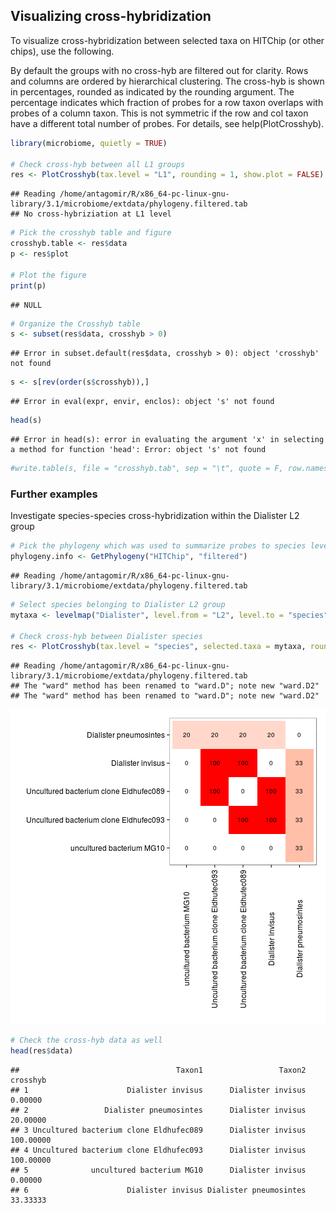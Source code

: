 ## Visualizing cross-hybridization

To visualize cross-hybridization between selected taxa on HITChip (or
other chips), use the following.

By default the groups with no cross-hyb are filtered out for clarity. Rows and columns are ordered by hierarchical clustering. The cross-hyb is shown in percentages, rounded as indicated by the rounding argument. The percentage indicates which fraction of probes for a row taxon overlaps with probes of a column taxon. This is not symmetric if the row and col taxon have a different total number of probes. For details, see help(PlotCrosshyb).


```r
library(microbiome, quietly = TRUE)

# Check cross-hyb between all L1 groups
res <- PlotCrosshyb(tax.level = "L1", rounding = 1, show.plot = FALSE)
```

```
## Reading /home/antagomir/R/x86_64-pc-linux-gnu-library/3.1/microbiome/extdata/phylogeny.filtered.tab
## No cross-hybriziation at L1 level
```

```r
# Pick the crosshyb table and figure
crosshyb.table <- res$data
p <- res$plot

# Plot the figure    
print(p)
```

```
## NULL
```

```r
# Organize the Crosshyb table
s <- subset(res$data, crosshyb > 0)
```

```
## Error in subset.default(res$data, crosshyb > 0): object 'crosshyb' not found
```

```r
s <- s[rev(order(s$crosshyb)),]
```

```
## Error in eval(expr, envir, enclos): object 's' not found
```

```r
head(s)
```

```
## Error in head(s): error in evaluating the argument 'x' in selecting a method for function 'head': Error: object 's' not found
```

```r
#write.table(s, file = "crosshyb.tab", sep = "\t", quote = F, row.names = F)
```


### Further examples

Investigate species-species cross-hybridization within the Dialister L2 group


```r
# Pick the phylogeny which was used to summarize probes to species level
phylogeny.info <- GetPhylogeny("HITChip", "filtered") 
```

```
## Reading /home/antagomir/R/x86_64-pc-linux-gnu-library/3.1/microbiome/extdata/phylogeny.filtered.tab
```

```r
# Select species belonging to Dialister L2 group
mytaxa <- levelmap("Dialister", level.from = "L2", level.to = "species", phylogeny.info = phylogeny.info)[[1]]

# Check cross-hyb between Dialister species
res <- PlotCrosshyb(tax.level = "species", selected.taxa = mytaxa, rounding = 0, phylogeny.info = phylogeny.info)
```

```
## Reading /home/antagomir/R/x86_64-pc-linux-gnu-library/3.1/microbiome/extdata/phylogeny.filtered.tab
## The "ward" method has been renamed to "ward.D"; note new "ward.D2"
## The "ward" method has been renamed to "ward.D"; note new "ward.D2"
```

![plot of chunk chyb2](figure/chyb2-1.png) 

```r
# Check the cross-hyb data as well
head(res$data)
```

```
##                                   Taxon1                 Taxon2  crosshyb
## 1                      Dialister invisus      Dialister invisus   0.00000
## 2                 Dialister pneumosintes      Dialister invisus  20.00000
## 3 Uncultured bacterium clone Eldhufec089      Dialister invisus 100.00000
## 4 Uncultured bacterium clone Eldhufec093      Dialister invisus 100.00000
## 5              uncultured bacterium MG10      Dialister invisus   0.00000
## 6                      Dialister invisus Dialister pneumosintes  33.33333
```

